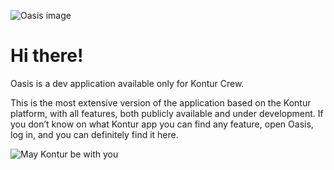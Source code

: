 ![Oasis image](https://test-apps-ninja01.konturlabs.com/active/api/apps/0b5b4047-3d9b-4ec4-993f-acf9c7315536/assets/image.gif)

Hi there!
==========================

Oasis is a dev application available only for Kontur Crew.  

This is the most extensive version of the application based on the Kontur platform, with all features, both publicly available and under development. If you don’t know on what Kontur app you can find any feature, open Oasis, log in, and you can definitely find it here.

![May Kontur be with you](https://test-apps-ninja01.konturlabs.com/active/api/apps/0b5b4047-3d9b-4ec4-993f-acf9c7315536/assets/meme.jpg)